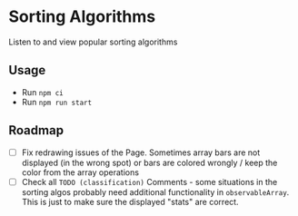 # Sorting Algorithms
Listen to and view popular sorting algorithms

## Usage

- Run `npm ci`
- Run `npm run start`

## Roadmap

- [ ] Fix redrawing issues of the Page. Sometimes array bars are not displayed (in the wrong spot) or bars are colored wrongly / keep the color from the array operations
- [ ] Check all `TODO (classification)` Comments - some situations in the sorting algos probably need additional functionality in `observableArray`. This is just to make sure the displayed "stats" are correct.